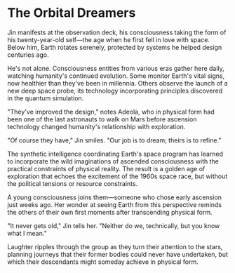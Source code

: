 # The Orbital Dreamers

Jin manifests at the observation deck, his consciousness taking the form of his twenty-year-old self—the age when he first fell in love with space. Below him, Earth rotates serenely, protected by systems he helped design centuries ago.

He's not alone. Consciousness entities from various eras gather here daily, watching humanity's continued evolution. Some monitor Earth's vital signs, now healthier than they've been in millennia. Others observe the launch of a new deep space probe, its technology incorporating principles discovered in the quantum simulation.

"They've improved the design," notes Adeola, who in physical form had been one of the last astronauts to walk on Mars before ascension technology changed humanity's relationship with exploration.

"Of course they have," Jin smiles. "Our job is to dream; theirs is to refine."

The synthetic intelligence coordinating Earth's space program has learned to incorporate the wild imaginations of ascended consciousness with the practical constraints of physical reality. The result is a golden age of exploration that echoes the excitement of the 1960s space race, but without the political tensions or resource constraints.

A young consciousness joins them—someone who chose early ascension just weeks ago. Her wonder at seeing Earth from this perspective reminds the others of their own first moments after transcending physical form.

"It never gets old," Jin tells her. "Neither do we, technically, but you know what I mean."

Laughter ripples through the group as they turn their attention to the stars, planning journeys that their former bodies could never have undertaken, but which their descendants might someday achieve in physical form.